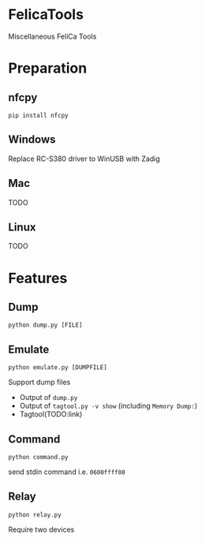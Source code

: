 # FelicaTools

Miscellaneous FeliCa Tools

# Preparation

## nfcpy

`pip install nfcpy`

## Windows

Replace RC-S380 driver to WinUSB with Zadig

## Mac

TODO

## Linux

TODO

# Features

## Dump

`python dump.py [FILE]`

## Emulate

`python emulate.py [DUMPFILE]`

Support dump files

- Output of `dump.py`
- Output of `tagtool.py -v show` (including `Memory Dump:`)
- Tagtool(TODO:link)

## Command

`python command.py`

send stdin command i.e. `0600ffff00`

## Relay

`python relay.py`

Require two devices
